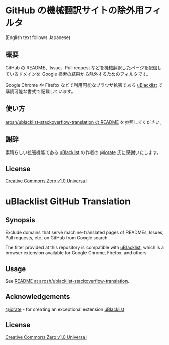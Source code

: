 # GitHub の機械翻訳サイトの除外用フィルタ

(English text follows Japanese)

## 概要

GitHub の README、Issue、Pull request などを機械翻訳したページを配信しているドメインを Google 検索の結果から除外するためのフィルタです。

Google Chrome や Firefox などで利用可能なブラウザ拡張である [uBlacklist](https://github.com/iorate/uBlacklist) で購読可能な書式で記載しています。

## 使い方

[arosh/ublacklist-stackoverflow-translation の README](https://github.com/arosh/ublacklist-stackoverflow-translation) を参照してください。

## 謝辞

素晴らしい拡張機能である [uBlacklist](https://github.com/iorate/uBlacklist) の作者の [@iorate](https://github.com/iorate) 氏に感謝いたします。

## License

[Creative Commons Zero v1.0 Universal](LICENSE)

# uBlacklist GitHub Translation

## Synopsis

Exclude domains that serve machine-translated pages of READMEs, Issues, Pull requests, etc. on GitHub from Google search.

The filter provided at this repository is compatible with [uBlacklist](https://github.com/iorate/uBlacklist), which is a browser extension available for Google Chrome, Firefox, and others.

## Usage

See [README at arosh/ublacklist-stackoverflow-translation](https://github.com/arosh/ublacklist-stackoverflow-translation).

## Acknowledgements

[@iorate](https://github.com/iorate) - for creating an exceptional extension [uBlacklist](https://github.com/iorate/uBlacklist)

## License

[Creative Commons Zero v1.0 Universal](LICENSE)
